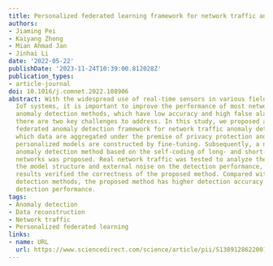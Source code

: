 ```yaml
---
title: Personalized federated learning framework for network traffic anomaly detection
authors:
- Jiaming Pei
- Kaiyang Zhong
- Mian Ahmad Jan
- Jinhai Li
date: '2022-05-22'
publishDate: '2023-11-24T10:39:00.812028Z'
publication_types:
- article-journal
doi: 10.1016/j.comnet.2022.108906
abstract: With the widespread use of real-time sensors in various fields, such as
  IoT systems, it is important to improve the performance of most network traffic
  anomaly detection methods, which have low accuracy and high false alarm rates. However,
  there are two key challenges to address. In this study, we proposed a personalized
  federated anomaly detection framework for network traffic anomaly detection, in
  which data are aggregated under the premise of privacy protection and relatively
  personalized models are constructed by fine-tuning. Subsequently, a network traffic
  anomaly detection method based on the self-coding of long- and short-term memory
  networks was proposed. Real network traffic was tested to analyze the effects of
  the model structure and external noise on the detection performance, and the experimental
  results verified the correctness of the proposed method. Compared with other data-reconstruction-based
  detection methods, the proposed method has higher detection accuracy and better
  detection performance.
tags:
- Anomaly detection
- Data reconstruction
- Network traffic
- Personalized federated learning
links:
- name: URL
  url: https://www.sciencedirect.com/science/article/pii/S1389128622001001
---
```

